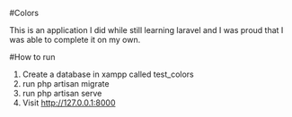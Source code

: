 #Colors

This is an application I did while still learning laravel and I was proud that I was able to complete it on my own.

#How to run

1. Create a database in xampp called test_colors
2. run php artisan migrate
3. run php artisan serve
4. Visit http://127.0.0.1:8000



